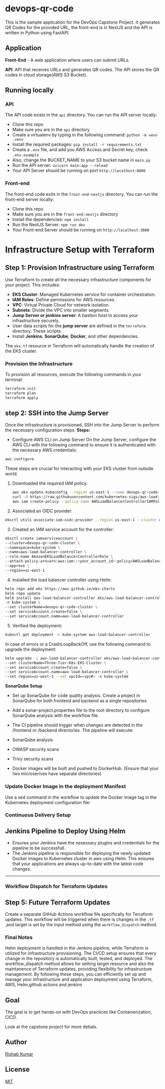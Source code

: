 # devops-qr-code

This is the sample application for the DevOps Capstone Project.
It generates QR Codes for the provided URL, the front-end is in NextJS and the API is written in Python using FastAPI.

## Application

**Front-End** - A web application where users can submit URLs.

**API**: API that receives URLs and generates QR codes. The API stores the QR codes in cloud storage(AWS S3 Bucket).

## Running locally

### API

The API code exists in the `api` directory. You can run the API server locally:

- Clone this repo
- Make sure you are in the `api` directory
- Create a virtualenv by typing in the following command: `python -m venv .venv`
- Install the required packages: `pip install -r requirements.txt`
- Create a `.env` file, and add you AWS Access and Secret key, check  `.env.example`
- Also, change the BUCKET_NAME to your S3 bucket name in `main.py`
- Run the API server: `uvicorn main:app --reload`
- Your API Server should be running on port `http://localhost:8000`

### Front-end

The front-end code exits in the `front-end-nextjs` directory. You can run the front-end server locally:

- Clone this repo
- Make sure you are in the `front-end-nextjs` directory
- Install the dependencies: `npm install`
- Run the NextJS Server: `npm run dev`
- Your Front-end Server should be running on `http://localhost:3000`

# Infrastructure Setup with Terraform

## Step 1: Provision Infrastructure using Terraform

Use Terraform to create all the necessary infrastructure components for your project. This includes:

- **EKS Cluster**: Managed Kubernetes service for container orchestration.
- **IAM Roles**: Define permissions for AWS resources.
- **VPC**: Virtual Private Cloud for network isolation.
- **Subnets**: Divide the VPC into smaller segments.
- **Jump Server or jenkins server**: A bastion host to access your infrastructure securely.
- User data scripts for the **jump server** are defined in the `terraform` directory. These scripts:
 - Install **Jenkins**, **SonarQube**, **Docker**, and other dependencies.

The `eks.tf` resource in Terraform will automatically handle the creation of the EKS cluster.

### Provision the Infrastructure

To provision all resources, execute the following commands in your terminal:

```bash
terraform init
terraform plan
terraform apply
```
## step 2: SSH into the Jump Server
Once the infrastructure is provisioned, SSH into the Jump Server to perform the necessary configuration steps.
 **Steps:**
- Configure AWS CLI on Jump Server
On the Jump Server, configure the AWS CLI with the following command to ensure it is authenticated with the necessary AWS credentials:
```bash
aws configure
```
These steps are crucial for interacting with your EKS cluster from outside world.
1. Downloaded the required IAM policy:
   ```bash
   aws eks update-kubeconfig --region us-east-1 --name devops-qr-code-cluster
   curl -O https://raw.githubusercontent.com/kubernetes-sigs/aws-load-balancer-controller/v2.5.4/docs/install/iam_policy.json
   aws iam create-policy --policy-name AWSLoadBalancerControllerIAMPolicy --policy-document file://iam_policy.json
   ```
2. Associated an OIDC provider:

  ```bash
eksctl utils associate-iam-oidc-provider --region us-east-1 --cluster devops-qr-code-cluster --approve
  ```
3. Created an IAM service account for the controller:
   
  ```bash
eksctl create iamserviceaccount \
--cluster=devops-qr-code-cluster \
--namespace=kube-system \
--name=aws-load-balancer-controller \
--role-name AmazonEKSLoadBalancerControllerRole \
--attach-policy-arn=arn:aws:iam::<your_account_id>:policy/AWSLoadBalancerControllerIAMPolicy \
--approve \
--region=us-east-1
  ```
4. Installed the load balancer controller using Helm:

  ```bash
helm repo add eks https://aws.github.io/eks-charts
helm repo update
helm install aws-load-balancer-controller eks/aws-load-balancer-controller \
-n kube-system \
--set clusterName=devops-qr-code-cluster \
--set serviceAccount.create=false \
--set serviceAccount.name=aws-load-balancer-controller
  ```
5. Verified the deployment:

  ```bash
kubectl get deployment -n kube-system aws-load-balancer-controller
  ```
In case of errors or a CrashLoopBackOff, use the following command to upgrade the deployment:
```bash
helm upgrade -i aws-load-balancer-controller eks/aws-load-balancer-controller \
--set clusterName=Three-Tier-K8s-EKS-Cluster \
--set serviceAccount.create=false \
--set serviceAccount.name=aws-load-balancer-controller \
--set region=us-west-1 --set vpcId=<vpc#> -n kube-system
```
**SonarQube Setup**
- Set up SonarQube for code quality analysis. Create a project in SonarQube for both frontend and backend as a single repositories.
-  Add a sonar-project.properties file to the root directory to configure SonarQube analysis with the workflow file.
-  The CI pipeline should trigger when changes are detected in the /frontend or /backend directories. The pipeline will execute:

 - SonarQube analysis
 - OWASP security scans
 - Trivy security scans
 - Docker images will be built and pushed to DockerHub.
   (Ensure that your two microserives have separate directories)

### Update Docker Image in the deployment Manifest
Use a sed command in the workflow to update the Docker image tag in the Kubernetes deployment configuration file:
### Continuous Delivery Setup

## Jenkins Pipeline to Deploy Using Helm

 - Ensures your Jenkins have the nexessary plugins and credentials for the pipeline to be successfull.
 - The Jenkins pipeline is responsible for deploying the newly updated Docker images to Kubernetes cluster in aws using Helm. This ensures that your applications are always up-to-date with the latest code changes.

---

### Workflow Dispatch for Terraform Updates

## Step 5: Future Terraform Updates

Create a separate GitHub Actions workflow file specifically for Terraform updates. This workflow will be triggered when there is changes in the `.tf ` ,and target is set by the input method using the `workflow_dispatch` method.
### Final Notes
Helm deployment is handled in the Jenkins pipeline, while Terraform is utilized for infrastructure provisioning.
The CI/CD setup ensures that every change in the repository is automatically built, tested, and deployed.
The workflow_dispatch method allows for setting target resource and also the maintanence of Terraform updates, providing flexibility for infrastructure management.
By following these steps, you can efficiently set up and manage your infrastructure and application deployment using Terraform, AWS, Helm,github actions and jenkins
## Goal

The goal is to get hands-on with DevOps practices like Containerization, CICD.

Look at the capstone project for more detials.

## Author

[Rishab Kumar](https://github.com/rishabkumar7)

## License

[MIT](./LICENSE)
